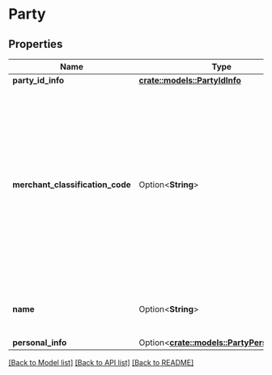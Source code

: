 # Party

## Properties

Name | Type | Description | Notes
------------ | ------------- | ------------- | -------------
**party_id_info** | [**crate::models::PartyIdInfo**](PartyIdInfo.md) |  | 
**merchant_classification_code** | Option<**String**> | A limited set of pre-defined numbers. This list would be a limited set of numbers identifying a set of popular merchant types like School Fees, Pubs and Restaurants, Groceries, etc. | [optional]
**name** | Option<**String**> | Name of the Party. Could be a real name or a nickname. | [optional]
**personal_info** | Option<[**crate::models::PartyPersonalInfo**](PartyPersonalInfo.md)> |  | [optional]

[[Back to Model list]](../README.md#documentation-for-models) [[Back to API list]](../README.md#documentation-for-api-endpoints) [[Back to README]](../README.md)


